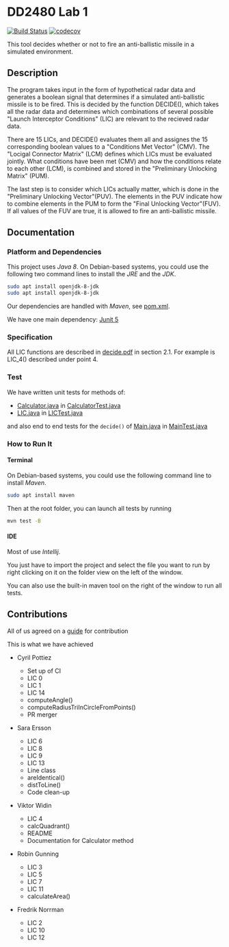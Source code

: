# DD2480 Lab 1
[![Build Status](https://travis-ci.org/Cpptz/dd22480_lab_1.svg?branch=master)](https://travis-ci.org/Cpptz/dd22480_lab_1)
[![codecov](https://codecov.io/gh/Cpptz/dd22480_lab_1/branch/master/graph/badge.svg)](https://codecov.io/gh/Cpptz/dd22480_lab_1)

This tool decides whether or not to fire an anti-ballistic missile in a simulated environment.


## Description
The program takes input in the form of hypothetical radar data and generates a boolean signal that determines if a simulated anti-ballistic missile is to be fired. This is decided by the function DECIDE(), which takes all the radar data and determines which combinations of several possible "Launch Interceptor Conditions" (LIC) are relevant to the recieved radar data. 

There are 15 LICs, and DECIDE() evaluates them all and assignes the 15 corresponding boolean values to a "Conditions Met Vector" (CMV). The "Locigal Connector Matrix" (LCM) defines which LICs must be evaluated jointly. What conditions have been met (CMV) and how the conditions relate to each other (LCM), is combined and stored in the "Preliminary Unlocking Matrix" (PUM). 

The last step is to consider which LICs actually matter, which is done in the "Preliminary Unlocking Vector"(PUV). The elements in the PUV indicate how to combine elements in the PUM to form the "Final Unlocking Vector"(FUV). If all values of the FUV are true, it is allowed to fire an anti-ballistic missile.

## Documentation
### Platform and Dependencies
This project uses *Java 8*.
On Debian-based systems, you could use the following two command lines to install the *JRE* and the *JDK*.
```bash
sudo apt install openjdk-8-jdk
sudo apt install openjdk-8-jdk
```
Our dependencies are handled with *Maven*, see [pom.xml](pom.xml). 


We have one main dependency: [Junit 5](https://junit.org/junit5/) 

### Specification
All LIC functions are described in [decide.pdf](decide.pdf) in section 2.1. For example is LIC_4() described under point 4.

### Test
We have written unit tests for methods of:
* [Calculator.java](src/main/java/main/Calculator.java) in [CalculatorTest.java](src/test/java/main/CalculatorTest.java)
* [LIC.java](src/main/java/main/LIC.java) in [LICTest.java](src/test/java/main/LICTest.java)

and also end to end tests for the ``decide()`` of [Main.java](src/main/java/main/Main.java) 
in [MainTest.java](src/test/java/main/MainTest.java) 

### How to Run It
#### Terminal
On Debian-based systems, you could use the following  command line to install *Maven*.
```bash
sudo apt install maven
```
Then at the root folder, you can launch all tests by running
```bash
mvn test -B
```

#### IDE
Most of use *Intellij*.  

You just have to import the project and select the file you want to run by right clicking 
on it on the folder view on the left of the window.

You can also use the built-in maven tool on the right of the window to run all tests.

## Contributions

All of us agreed on a [guide](CONTRIBUTING.md) for contribution

This is what we have achieved 
* Cyril Pottiez
    * Set up of CI
    * LIC 0
    * LIC 1
    * LIC 14
    * computeAngle()
    * computeRadiusTriInCircleFromPoints()
    * PR merger

* Sara Ersson
	* LIC 6
	* LIC 8
	* LIC 9
	* LIC 13
	* Line class
	* areIdentical()
	* distToLine()
	* Code clean-up
	
* Viktor Widin
	* LIC 4
	* calcQuadrant()
	* README
	* Documentation for Calculator method

* Robin Gunning
    * LIC 3
    * LIC 5
    * LIC 7
    * LIC 11
    * calculateArea()
    
* Fredrik Norrman
	* LIC 2
	* LIC 10
	* LIC 12
